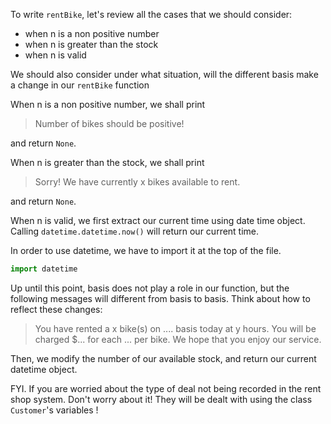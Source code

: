 <!--title={Rent Bike}-->

<!--badges={Python:9}-->

<!--concepts={Class Method,Class Variables,None Keyword}-->

To write `rentBike`, let's review all the cases that we should consider:

- when n is a non positive number
- when n is greater than the stock
- when n is valid

We should also consider under what situation, will the different basis make a change in our `rentBike` function

When n is a non positive number, we shall print 

> Number of bikes should be positive!

and return `None`.

When n is greater than the stock, we shall print 

> Sorry! We have currently x bikes available to rent.

and return `None`.

When n is valid, we first extract our current time using date time object. Calling `datetime.datetime.now()`  will return our current time.

In order to use datetime, we have to import it at the top of the file.

```python
import datetime
```

Up until this point, basis does not play a role in our function, but the following messages will different from basis to basis. Think about how to reflect these changes:

>You have rented a x bike(s) on .... basis today at y hours.
>You will be charged $... for each ... per bike.
>We hope that you enjoy our service.

Then, we modify the number of our available stock, and return our current datetime object.

FYI. If you are worried about the type of deal not being recorded in the rent shop system. Don't worry about it! They will be dealt with using the class `Customer`'s variables !